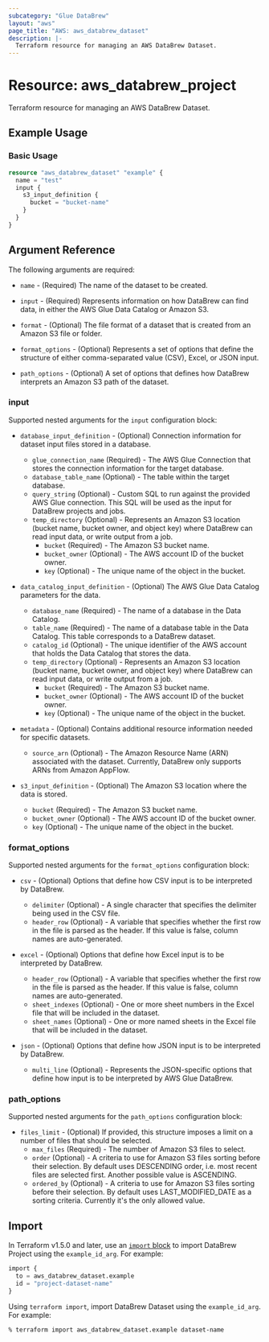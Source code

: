 ```yaml
---
subcategory: "Glue DataBrew"
layout: "aws"
page_title: "AWS: aws_databrew_dataset"
description: |-
  Terraform resource for managing an AWS DataBrew Dataset.
---
```


# Resource: aws_databrew_project

Terraform resource for managing an AWS DataBrew Dataset.

## Example Usage

### Basic Usage

```terraform
resource "aws_databrew_dataset" "example" {
  name = "test"
  input {
    s3_input_definition {
      bucket = "bucket-name"
    }
  }
}
```

## Argument Reference

The following arguments are required:

* `name` - (Required) The name of the dataset to be created.

* `input` - (Required) Represents information on how DataBrew can find data, in either the AWS Glue Data Catalog or Amazon S3.

* `format` - (Optional) The file format of a dataset that is created from an Amazon S3 file or folder.

* `format_options` - (Optional) Represents a set of options that define the structure of either comma-separated value (CSV), Excel, or JSON input.

* `path_options` - (Optional) A set of options that defines how DataBrew interprets an Amazon S3 path of the dataset.

### input

Supported nested arguments for the `input` configuration block:

* `database_input_definition` - (Optional) Connection information for dataset input files stored in a database.
    * `glue_connection_name` (Required) - The AWS Glue Connection that stores the connection information for the target database.
    * `database_table_name` (Optional) - The table within the target database.
    * `query_string` (Optional) - Custom SQL to run against the provided AWS Glue connection. This SQL will be used as the input for DataBrew projects and jobs.
    * `temp_directory` (Optional) - Represents an Amazon S3 location (bucket name, bucket owner, and object key) where DataBrew can read input data, or write output from a job.
        * `bucket` (Required) - The Amazon S3 bucket name.
        * `bucket_owner` (Optional) - The AWS account ID of the bucket owner.
        * `key` (Optional) - The unique name of the object in the bucket.

* `data_catalog_input_definition` - (Optional) The AWS Glue Data Catalog parameters for the data.
    * `database_name` (Required) - The name of a database in the Data Catalog.
    * `table_name` (Required) - The name of a database table in the Data Catalog. This table corresponds to a DataBrew dataset.
    * `catalog_id` (Optional) - The unique identifier of the AWS account that holds the Data Catalog that stores the data.
    * `temp_directory` (Optional) - Represents an Amazon S3 location (bucket name, bucket owner, and object key) where DataBrew can read input data, or write output from a job.
        * `bucket` (Required) - The Amazon S3 bucket name.
        * `bucket_owner` (Optional) - The AWS account ID of the bucket owner.
        * `key` (Optional) - The unique name of the object in the bucket.

* `metadata` - (Optional) Contains additional resource information needed for specific datasets.
    * `source_arn` (Optional) - The Amazon Resource Name (ARN) associated with the dataset. Currently, DataBrew only supports ARNs from Amazon AppFlow.

* `s3_input_definition` - (Optional) The Amazon S3 location where the data is stored.
    * `bucket` (Required) - The Amazon S3 bucket name.
    * `bucket_owner` (Optional) - The AWS account ID of the bucket owner.
    * `key` (Optional) - The unique name of the object in the bucket.

### format_options

Supported nested arguments for the `format_options` configuration block:

* `csv` - (Optional) Options that define how CSV input is to be interpreted by DataBrew.
    * `delimiter` (Optional) - A single character that specifies the delimiter being used in the CSV file.
    * `header_row` (Optional) - A variable that specifies whether the first row in the file is parsed as the header. If this value is false, column names are auto-generated.

* `excel` - (Optional) Options that define how Excel input is to be interpreted by DataBrew.
    * `header_row` (Optional) - A variable that specifies whether the first row in the file is parsed as the header. If this value is false, column names are auto-generated.
    * `sheet_indexes` (Optional) - One or more sheet numbers in the Excel file that will be included in the dataset.
    * `sheet_names` (Optional) - One or more named sheets in the Excel file that will be included in the dataset.

* `json` - (Optional) Options that define how JSON input is to be interpreted by DataBrew.
    * `multi_line` (Optional) - Represents the JSON-specific options that define how input is to be interpreted by AWS Glue DataBrew.

### path_options

Supported nested arguments for the `path_options` configuration block:

* `files_limit` - (Optional) If provided, this structure imposes a limit on a number of files that should be selected.
    * `max_files` (Required) - The number of Amazon S3 files to select.
    * `order` (Optional) - A criteria to use for Amazon S3 files sorting before their selection. By default uses DESCENDING order, i.e. most recent files are selected first. Another possible value is ASCENDING.
    * `ordered_by` (Optional) - A criteria to use for Amazon S3 files sorting before their selection. By default uses LAST_MODIFIED_DATE as a sorting criteria. Currently it's the only allowed value.

## Import

In Terraform v1.5.0 and later, use an [`import` block](https://developer.hashicorp.com/terraform/language/import) to import DataBrew Project using the `example_id_arg`. For example:

```terraform
import {
  to = aws_databrew_dataset.example
  id = "project-dataset-name"
}
```

Using `terraform import`, import DataBrew Dataset using the `example_id_arg`. For example:

```console
% terraform import aws_databrew_dataset.example dataset-name
```
